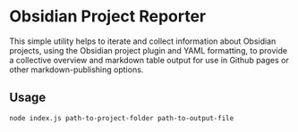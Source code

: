 # Obsidian Project Reporter

This simple utility helps to iterate and collect information about Obsidian projects, using the Obsidian project plugin and YAML formatting, to provide a collective overview and markdown table output for use in Github pages or other markdown-publishing options.

## Usage

```bash
node index.js path-to-project-folder path-to-output-file
```